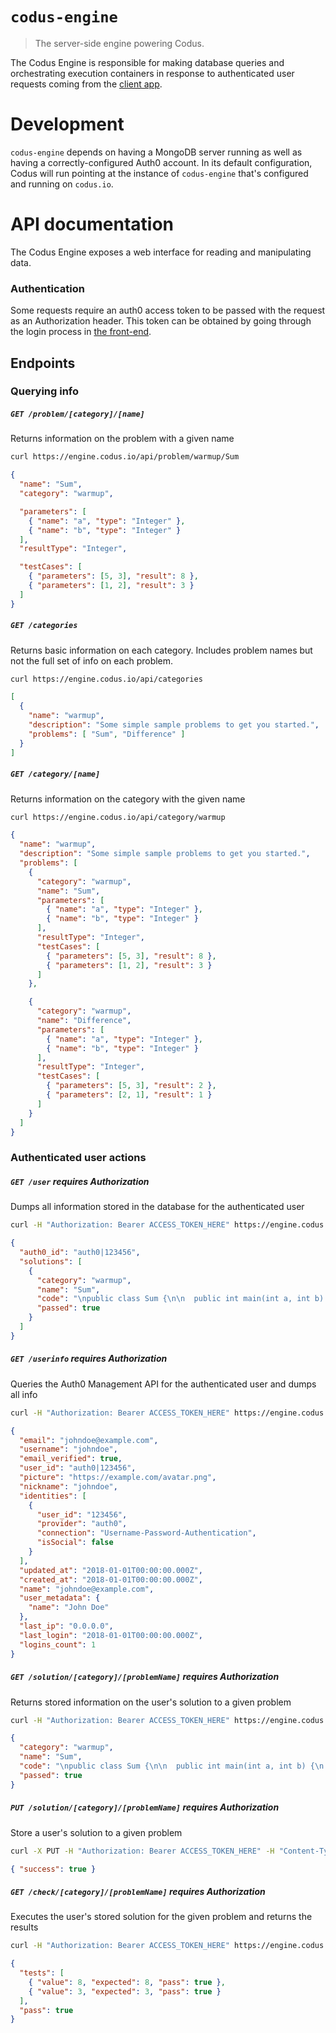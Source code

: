 # `codus-engine`
> The server-side engine powering Codus.

The Codus Engine is responsible for making database queries and orchestrating execution containers
in response to authenticated user requests coming from the [client app](https://github.com/codus-app/codus/tree/master/app).

# Development
`codus-engine` depends on having a MongoDB server running as well as having a correctly-configured Auth0 account. In its default configuration, Codus will run pointing at the instance of `codus-engine` that's configured and running on `codus.io`.


# API documentation
The Codus Engine exposes a web interface for reading and manipulating data.

### Authentication
Some requests require an auth0 access token to be passed with the request as an Authorization
header. This token can be obtained by going through the login process in
[the front-end](https://github.com/codus-app/codus).

## Endpoints



### Querying info

##### `GET /problem/[category]/[name]`
Returns information on the problem with a given name
```bash
curl https://engine.codus.io/api/problem/warmup/Sum
```
```json
{
  "name": "Sum",
  "category": "warmup",

  "parameters": [
    { "name": "a", "type": "Integer" },
    { "name": "b", "type": "Integer" }
  ],
  "resultType": "Integer",

  "testCases": [
    { "parameters": [5, 3], "result": 8 },
    { "parameters": [1, 2], "result": 3 }
  ]
}
```

##### `GET /categories`
Returns basic information on each category. Includes problem names but not the full set of info on
each problem.
```bash
curl https://engine.codus.io/api/categories
```
```json
[
  {
    "name": "warmup",
    "description": "Some simple sample problems to get you started.",
    "problems": [ "Sum", "Difference" ]
  }
]
```

##### `GET /category/[name]`
Returns information on the category with the given name
```bash
curl https://engine.codus.io/api/category/warmup
```
```json
{
  "name": "warmup",
  "description": "Some simple sample problems to get you started.",
  "problems": [
    {
      "category": "warmup",
      "name": "Sum",
      "parameters": [
        { "name": "a", "type": "Integer" },
        { "name": "b", "type": "Integer" }
      ],
      "resultType": "Integer",
      "testCases": [
        { "parameters": [5, 3], "result": 8 },
        { "parameters": [1, 2], "result": 3 }
      ]
    },

    {
      "category": "warmup",
      "name": "Difference",
      "parameters": [
        { "name": "a", "type": "Integer" },
        { "name": "b", "type": "Integer" }
      ],
      "resultType": "Integer",
      "testCases": [
        { "parameters": [5, 3], "result": 2 },
        { "parameters": [2, 1], "result": 1 }
      ]
    }
  ]
}
```



### Authenticated user actions

##### `GET /user` *requires Authorization*
Dumps all information stored in the database for the authenticated user
```bash
curl -H "Authorization: Bearer ACCESS_TOKEN_HERE" https://engine.codus.io/api/user
```
```json
{
  "auth0_id": "auth0|123456",
  "solutions": [
    {
      "category": "warmup",
      "name": "Sum",
      "code": "\npublic class Sum {\n\n  public int main(int a, int b) {\n    return a + b;\n  }\n\n}\n\n",
      "passed": true
    }
  ]
}
```

##### `GET /userinfo` *requires Authorization*
Queries the Auth0 Management API for the authenticated user and dumps all info
```bash
curl -H "Authorization: Bearer ACCESS_TOKEN_HERE" https://engine.codus.io/api/userinfo
```
```json
{
  "email": "johndoe@example.com",
  "username": "johndoe",
  "email_verified": true,
  "user_id": "auth0|123456",
  "picture": "https://example.com/avatar.png",
  "nickname": "johndoe",
  "identities": [
    {
      "user_id": "123456",
      "provider": "auth0",
      "connection": "Username-Password-Authentication",
      "isSocial": false
    }
  ],
  "updated_at": "2018-01-01T00:00:00.000Z",
  "created_at": "2018-01-01T00:00:00.000Z",
  "name": "johndoe@example.com",
  "user_metadata": {
    "name": "John Doe"
  },
  "last_ip": "0.0.0.0",
  "last_login": "2018-01-01T00:00:00.000Z",
  "logins_count": 1
}
```

##### `GET /solution/[category]/[problemName]` *requires Authorization*
Returns stored information on the user's solution to a given problem
```bash
curl -H "Authorization: Bearer ACCESS_TOKEN_HERE" https://engine.codus.io/api/solution/warmup/Sum
```
```json
{
  "category": "warmup",
  "name": "Sum",
  "code": "\npublic class Sum {\n\n  public int main(int a, int b) {\n    return a + b;\n  }\n\n}\n\n",
  "passed": true
}
```

##### `PUT /solution/[category]/[problemName]` *requires Authorization*
Store a user's solution to a given problem
```bash
curl -X PUT -H "Authorization: Bearer ACCESS_TOKEN_HERE" -H "Content-Type: text/plain" -d "SOLUTION_HERE" https://engine.codus.io/api/solution/warmup/Sum
```
```json
{ "success": true }
```

##### `GET /check/[category]/[problemName]` *requires Authorization*
Executes the user's stored solution for the given problem and returns the results
```bash
curl -H "Authorization: Bearer ACCESS_TOKEN_HERE" https://engine.codus.io/api/check/warmup/Sum
```
```json
{
  "tests": [
    { "value": 8, "expected": 8, "pass": true },
    { "value": 3, "expected": 3, "pass": true }
  ],
  "pass": true
}
```
